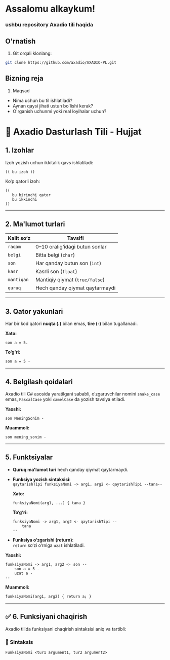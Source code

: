 # Assalomu alkaykum!
### ushbu repository Axadio tili haqida

## O'rnatish

1. Git orqali klonlang:
```bash
git clone https://github.com/axadio/AXADIO-PL.git
```
## Bizning reja
1. Maqsad
  - Nima uchun bu til ishlatiladi?
  - Aynan qaysi jihati ustun bo'lishi kerak?
  - O'rganish uchunmi yoki real loyihalar uchun?


# 📘 Axadio Dasturlash Tili - Hujjat

## 1. Izohlar

Izoh yozish uchun ikkitalik qavs ishlatiladi:

```axadio
(( bu izoh ))
```

Ko‘p qatorli izoh:

```axadio
((
   bu birinchi qator
   bu ikkinchi
))
```

---

## 2. Ma'lumot turlari

| Kalit so‘z  | Tavsifi                        |
|-------------|--------------------------------|
| `raqam`     | 0–10 oralig‘idagi butun sonlar |
| `belgi`     | Bitta belgi (`char`)           |
| `son`       | Har qanday butun son (`int`)   |
| `kasr`      | Kasrli son (`float`)           |
| `mantiqan`  | Mantiqiy qiymat (`true/false`) |
| `quruq`     | Hech qanday qiymat qaytarmaydi |

---

## 3. Qator yakunlari

Har bir kod qatori **nuqta (.)** bilan emas, **tire (-)** bilan tugallanadi.

**Xato:**
```axadio
son a = 5.
```

**To‘g‘ri:**
```axadio
son a = 5 -
```

---

## 4. Belgilash qoidalari

Axadio tili C# asosida yaratilgani sababli, o‘zgaruvchilar nomini `snake_case` emas, `PascalCase` yoki `camelCase` da yozish tavsiya etiladi.

**Yaxshi:**
```axadio
son MeningSonim -
```

**Muammoli:**
```axadio
son mening_sonim -
```

---

## 5. Funktsiyalar

- **Quruq ma'lumot turi** hech qanday qiymat qaytarmaydi.

- **Funksiya yozish sintaksisi**:  
  `qaytarishTipi funksiyaNomi -> arg1, arg2 <- qaytarishTipi --tana--`

  **Xato:**
  ```axadio
  funksiyaNomi(arg1, ...) { tana }
  ```

  **To‘g‘ri:**
  ```axadio
  funksiyaNomi -> arg1, arg2 <- qaytarishTipi --
      tana
  --
  ```

- **Funksiya o‘zgarishi (return)**:  
  `return` so‘zi o‘rniga `uzat` ishlatiladi.

**Yaxshi:**
```axadio
funksiyaNomi -> arg1, arg2 <- son --
    son a = 5 -
    uzat a -
--
```

**Muammoli:**
```axadio
funksiyaNomi(arg1, arg2) { return a; }
```

---

## ✅ 6. Funksiyani chaqirish

Axadio tilida funksiyani chaqirish sintaksisi aniq va tartibli:

### 🔹 Sintaksis

```axadio
FunksiyaNomi <tur1 argument1, tur2 argument2>

